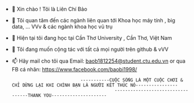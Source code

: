 - 👋 Xin chào ! Tôi là Liên Chí Bảo
- 👀 Tôi quan tâm đến các ngành liên quan tới Khoa học máy tính , big data, ... VVv & các ngành khoa học vũ trụ
- 🌱 Hiện tại tôi đang học tại Cần Thơ University , Cần Thơ, Việt Nam
- 💞️ Tôi đang muốn cộng tác với tất cả mọi người trên github & vVV
- 📫 Hãy mail cho tôi qua Email: baob1812254@student.ctu.edu.vn or qua FB cá nhân: https://www.facebook.com/baobi1998/

                                -----------CUỘC SỐNG LÀ MỘT CUỘC CHƠI & CHỈ DỪNG LẠI KHI CHÍNH BẠN LÀ NGƯỜI KẾT THÚC NÓ----------------
                                             ----------------------------------THANK YOU---------------------

<!---
lienchibao1998/lienchibao1998 is a ✨ special ✨ repository because its `README.md` (this file) appears on your GitHub profile.
You can click the Preview link to take a look at your changes.
--->
